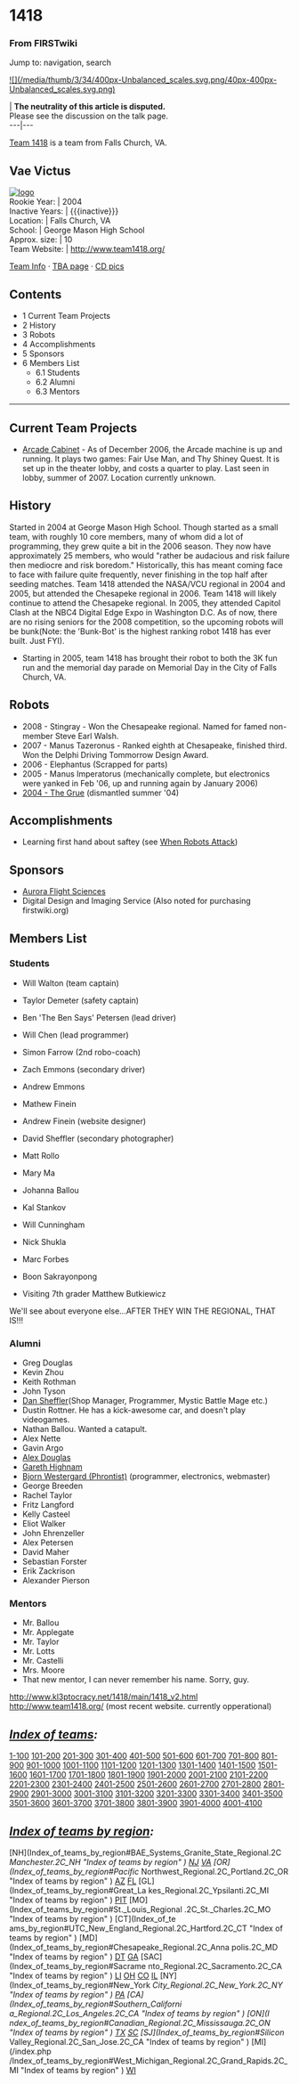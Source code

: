

# 1418

### From FIRSTwiki

Jump to: navigation, search

[![](/media/thumb/3/34/400px-Unbalanced_scales.svg.png/40px-400px-
Unbalanced_scales.svg.png)](Image:400px-Unbalanced_scales.svg.png
"" )

| **The neutrality of this article is disputed.**  
Please see the discussion on the talk page.  
---|---  
  
  

[Team 1418](/index.php?title=User:Robotics1418&action=edit "User:Robotics1418"
) is a team from Falls Church, VA.

Vae Victus  
---  
[![logo](/media/thumb/3/33/Vvf.gif/200px-Vvf.gif)](Image:Vvf.gif
"logo" )  
Rookie Year: | 2004  
Inactive Years: | {{{inactive}}}  
Location: | Falls Church, VA  
School: | George Mason High School  
Approx. size: | 10  
Team Website: | <http://www.team1418.org/>  
  
[Team Info](http://frclinks.appspot.com/t/1418
"http://frclinks.appspot.com/t/1418" ) · [TBA
page](http://www.thebluealliance.com/team/1418
"http://www.thebluealliance.com/team/1418" ) · [CD
pics](http://www.chiefdelphi.com/media/photos/tags/frc1418
"http://www.chiefdelphi.com/media/photos/tags/frc1418" )  
  
## Contents

  * 1 Current Team Projects
  * 2 History
  * 3 Robots
  * 4 Accomplishments
  * 5 Sponsors
  * 6 Members List
    * 6.1 Students
    * 6.2 Alumni
    * 6.3 Mentors  
---  
  

## Current Team Projects

  * [Arcade Cabinet](1418/Arcade "1418/Arcade" ) \- As of December 2006, the Arcade machine is up and running. It plays two games: Fair Use Man, and Thy Shiney Quest. It is set up in the theater lobby, and costs a quarter to play. Last seen in lobby, summer of 2007. Location currently unknown. 


## History

Started in 2004 at George Mason High School. Though started as a small team,
with roughly 10 core members, many of whom did a lot of programming, they grew
quite a bit in the 2006 season. They now have approximately 25 members, who
would "rather be audacious and risk failure then mediocre and risk boredom."
Historically, this has meant coming face to face with failure quite
frequently, never finishing in the top half after seeding matches. Team 1418
attended the NASA/VCU regional in 2004 and 2005, but attended the Chesapeke
regional in 2006. Team 1418 will likely continue to attend the Chesapeke
regional. In 2005, they attended Capitol Clash at the NBC4 Digital Edge Expo
in Washington D.C. As of now, there are no rising seniors for the 2008
competition, so the upcoming robots will be bunk(Note: the 'Bunk-Bot' is the
highest ranking robot 1418 has ever built. Just FYI).

  * Starting in 2005, team 1418 has brought their robot to both the 3K fun run and the memorial day parade on Memorial Day in the City of Falls Church, VA. 


## Robots

  * 2008 - Stingray - Won the Chesapeake regional. Named for famed non-member Steve Earl Walsh. 
  * 2007 - Manus Tazeronus - Ranked eighth at Chesapeake, finished third. Won the Delphi Driving Tommorrow Design Award. 
  * 2006 - Elephantus (Scrapped for parts) 
  * 2005 - Manus Imperatorus (mechanically complete, but electronics were yanked in Feb '06, up and running again by January 2006) 
  * [2004 - The Grue](1418_in_2004 "1418 in 2004" ) (dismantled summer '04) 


## Accomplishments

  * Learning first hand about saftey (see [When Robots Attack](/index.php?title=When_Robots_Attack&action=edit "When Robots Attack" )) 


## Sponsors

  * [Aurora Flight Sciences](http://aurora.aero "http://aurora.aero" )
  * Digital Design and Imaging Service (Also noted for purchasing firstwiki.org) 


## Members List


### Students

  * Will Walton (team captain) 
  * Taylor Demeter (safety captain) 
  * Ben 'The Ben Says' Petersen (lead driver) 
  * Will Chen (lead programmer) 
  * Simon Farrow (2nd robo-coach) 
  * Zach Emmons (secondary driver) 
  * Andrew Emmons 
  * Mathew Finein 
  * Andrew Finein (website designer) 
  * David Sheffler (secondary photographer) 
  * Matt Rollo 
  * Mary Ma 
  * Johanna Ballou 
  * Kal Stankov 
  * Will Cunningham 
  * Nick Shukla 
  * Marc Forbes 
  * Boon Sakrayonpong 

  

  * Visiting 7th grader Matthew Butkiewicz 

  
We'll see about everyone else...AFTER THEY WIN THE REGIONAL, THAT IS!!!


### Alumni

  * Greg Douglas 
  * Kevin Zhou 
  * Keith Rothman 
  * John Tyson 
  * [Dan Sheffler](User:DanArgent "User:DanArgent" )(Shop Manager, Programmer, Mystic Battle Mage etc.) 
  * Dustin Rottner. He has a kick-awesome car, and doesn't play videogames. 
  * Nathan Ballou. Wanted a catapult. 
  * Alex Nette 
  * Gavin Argo 
  * [Alex Douglas](User:Alex_Douglas "User:Alex Douglas" )
  * [Gareth Highnam](User:Gareth_Highnam "User:Gareth Highnam" )
  * [Bjorn Westergard (Phrontist)](Phrontist "Phrontist" ) (programmer, electronics, webmaster) 
  * George Breeden 
  * Rachel Taylor 
  * Fritz Langford 
  * Kelly Casteel 
  * Eliot Walker 
  * John Ehrenzeller 
  * Alex Petersen 
  * David Maher 
  * Sebastian Forster 
  * Erik Zackrison 
  * Alexander Pierson 


### Mentors

  * Mr. Ballou 
  * Mr. Applegate 
  * Mr. Taylor 
  * Mr. Lotts 
  * Mr. Castelli 
  * Mrs. Moore 
  * That new mentor, I can never remember his name. Sorry, guy. 

<http://www.kl3ptocracy.net/1418/main/1418_v2.html> <http://www.team1418.org/>
(most recent website. currently opperational)

_[Index of teams](Index_of_teams "Index of teams" ):_  
---  
  
[1-100](Index_of_teams#1-100 "Index of teams" )
[101-200](Index_of_teams#101-200 "Index of teams" )
[201-300](Index_of_teams#201-300 "Index of teams" )
[301-400](Index_of_teams#301-400 "Index of teams" )
[401-500](Index_of_teams#401-500 "Index of teams" )
[501-600](Index_of_teams#501-600 "Index of teams" )
[601-700](Index_of_teams#601-700 "Index of teams" )
[701-800](Index_of_teams#701-800 "Index of teams" )
[801-900](Index_of_teams#801-900 "Index of teams" )
[901-1000](Index_of_teams#901-1000 "Index of teams" )
[1001-1100](Index_of_teams#1001-1100 "Index of teams" )
[1101-1200](Index_of_teams#1101-1200 "Index of teams" )
[1201-1300](Index_of_teams#1201-1300 "Index of teams" )
[1301-1400](Index_of_teams#1301-1400 "Index of teams" )
[1401-1500](Index_of_teams#1401-1500 "Index of teams" )
[1501-1600](Index_of_teams#1501-1600 "Index of teams" )
[1601-1700](Index_of_teams#1601-1700 "Index of teams" )
[1701-1800](Index_of_teams#1701-1800 "Index of teams" )
[1801-1900](Index_of_teams#1801-1900 "Index of teams" )
[1901-2000](Index_of_teams#1901-2000 "Index of teams" )
[2001-2100](Index_of_teams#2001-2100 "Index of teams" )
[2101-2200](Index_of_teams#2101-2200 "Index of teams" )
[2201-2300](Index_of_teams#2201-2300 "Index of teams" )
[2301-2400](Index_of_teams#2301-2400 "Index of teams" )
[2401-2500](Index_of_teams#2401-2500 "Index of teams" )
[2501-2600](Index_of_teams#2501-2600 "Index of teams" )
[2601-2700](Index_of_teams#2601-2700 "Index of teams" )
[2701-2800](Index_of_teams#2701-2800 "Index of teams" )
[2801-2900](Index_of_teams#2801-2900 "Index of teams" )
[2901-3000](Index_of_teams#2901-3000 "Index of teams" )
[3001-3100](Index_of_teams#3001-3100 "Index of teams" )
[3101-3200](Index_of_teams#3101-3200 "Index of teams" )
[3201-3300](Index_of_teams#3201-3300 "Index of teams" )
[3301-3400](Index_of_teams#3301-3400 "Index of teams" )
[3401-3500](Index_of_teams#3401-3500 "Index of teams" )
[3501-3600](Index_of_teams#3501-3600 "Index of teams" )
[3601-3700](Index_of_teams#3601-3700 "Index of teams" )
[3701-3800](Index_of_teams#3701-3800 "Index of teams" )
[3801-3900](Index_of_teams#3801-3900 "Index of teams" )
[3901-4000](Index_of_teams#3901-4000 "Index of teams" )
[4001-4100](Index_of_teams#4001-4100 "Index of teams" )  
  
_[Index of teams by region](Index_of_teams_by_region "Index of
teams by region" ):_  
---  
  
[NH](Index_of_teams_by_region#BAE_Systems_Granite_State_Regional.2C
_Manchester.2C_NH "Index of teams by region" )
[NJ](Index_of_teams_by_region#New_Jersey_Regional.2C_Trenton.2C_NJ
"Index of teams by region" )
[VA](Index_of_teams_by_region#NASA.2FVCU_Regional.2C_Richmond.2C_VA
"Index of teams by region" ) [OR](Index_of_teams_by_region#Pacific_
Northwest_Regional.2C_Portland.2C_OR "Index of teams by region" )
[AZ](Index_of_teams_by_region#Arizona_Regional.2C_Phoenix.2C_AZ
"Index of teams by region" )
[FL](Index_of_teams_by_region#Florida_Regional.2C_Orlando.2C_FL
"Index of teams by region" ) [GL](Index_of_teams_by_region#Great_La
kes_Regional.2C_Ypsilanti.2C_MI "Index of teams by region" ) [PIT](
Index_of_teams_by_region#Pittsburgh_Regional.2C_Pittsburgh.2C_PA "Index of
teams by region" ) [MO](Index_of_teams_by_region#St._Louis_Regional
.2C_St._Charles.2C_MO "Index of teams by region" ) [CT](Index_of_te
ams_by_region#UTC_New_England_Regional.2C_Hartford.2C_CT "Index of teams by
region" ) [MD](Index_of_teams_by_region#Chesapeake_Regional.2C_Anna
polis.2C_MD "Index of teams by region" )
[DT](Index_of_teams_by_region#Detroit_Regional.2C_Detroit.2C_MI
"Index of teams by region" )
[GA](Index_of_teams_by_region#Peachtree_Regional.2C_Duluth.2C_GA
"Index of teams by region" ) [SAC](Index_of_teams_by_region#Sacrame
nto_Regional.2C_Sacramento.2C_CA "Index of teams by region" ) [LI](
Index_of_teams_by_region#SBPLI_Long_Island_Regional.2C_Brentwood.2C_NY "Index
of teams by region" )
[OH](Index_of_teams_by_region#Buckeye_Regional.2C_Cleveland.2C_OH
"Index of teams by region" )
[CO](Index_of_teams_by_region#Colorado_Regional.2C_Denver.2C_CO
"Index of teams by region" )
[IL](Index_of_teams_by_region#Midwest_Regional.2C_Evanston.2C_IL
"Index of teams by region" ) [NY](Index_of_teams_by_region#New_York
_City_Regional.2C_New_York.2C_NY "Index of teams by region" ) [PA](
Index_of_teams_by_region#Philadelphia_Regional.2C_Philadelphia.2C_PA "Index of
teams by region" ) [CA](Index_of_teams_by_region#Southern_Californi
a_Regional.2C_Los_Angeles.2C_CA "Index of teams by region" ) [ON](I
ndex_of_teams_by_region#Canadian_Regional.2C_Mississauga.2C_ON "Index of teams
by region" )
[TX](Index_of_teams_by_region#Lone_Star_Regional.2C_Houston.2C_TX
"Index of teams by region" )
[SC](Index_of_teams_by_region#Palmetto_Regional.2C_Columbia.2C_SC
"Index of teams by region" ) [SJ](Index_of_teams_by_region#Silicon_
Valley_Regional.2C_San_Jose.2C_CA "Index of teams by region" ) [MI](/index.php
/Index_of_teams_by_region#West_Michigan_Regional.2C_Grand_Rapids.2C_MI "Index
of teams by region" )
[WI](Index_of_teams_by_region#Wisconsin_Regional.2C_Milwaukee.2C_WI
"Index of teams by region" )  
  
